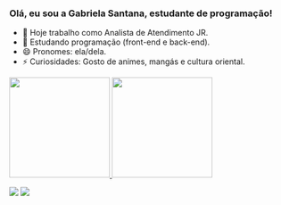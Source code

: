 ### Olá, eu sou a Gabriela Santana, estudante de programação!

- 🔭 Hoje trabalho como Analista de Atendimento JR.
- 🌱 Estudando programação (front-end e back-end).
- 😄 Pronomes: ela/dela.
- ⚡ Curiosidades: Gosto de animes, mangás e cultura oriental.
 
 <div align="left">
  <a href="https://github.com/rafaballerini">
  <img height="180em" src="https://github-readme-stats.vercel.app/api?username=iamgabbies&show_icons=true&theme=dark&include_all_commits=true&count_private=true"/>
  <img height="180em" src="https://github-readme-stats.vercel.app/api/top-langs/?username=iamgabbies&layout=compact&langs_count=7&theme=dark"/>
</div>
  
  <div>  
  
  <a href="https://instagram.com/iamgabbies" target="_blank"><img src="https://img.shields.io/badge/-Instagram-%23E4405F?style=for-the-badge&logo=instagram&logoColor=white" target="_blank"></a>
<a href="https://www.linkedin.com/in/gabriela-de-santana-cruz-322248182/" target="_blank"><img src="https://img.shields.io/badge/-LinkedIn-%230077B5?style=for-the-badge&logo=linkedin&logoColor=white" target="_blank"></a> 
</div>
